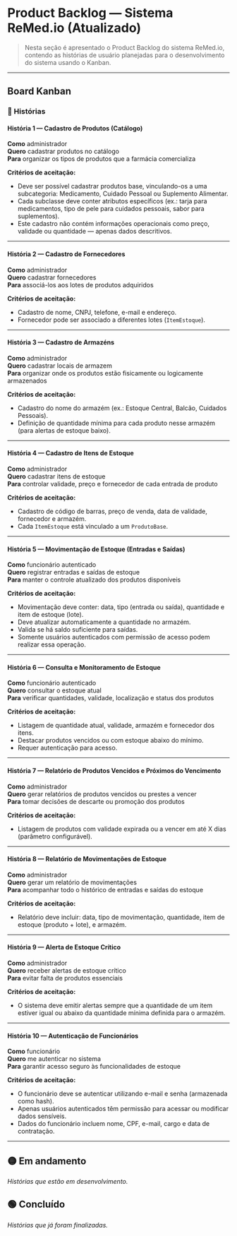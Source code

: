 # Product Backlog — Sistema **ReMed.io** (Atualizado)

> Nesta seção é apresentado o Product Backlog do sistema ReMed.io, contendo as histórias de usuário planejadas para o desenvolvimento do sistema usando o Kanban.

---

## Board Kanban

### 🔴 Histórias

#### História 1 — Cadastro de Produtos (Catálogo)
**Como** administrador  
**Quero** cadastrar produtos no catálogo  
**Para** organizar os tipos de produtos que a farmácia comercializa  

**Critérios de aceitação:** 

- Deve ser possível cadastrar produtos base, vinculando-os a uma subcategoria: Medicamento, Cuidado Pessoal ou Suplemento Alimentar.  
- Cada subclasse deve conter atributos específicos (ex.: tarja para medicamentos, tipo de pele para cuidados pessoais, sabor para suplementos).  
- Este cadastro não contém informações operacionais como preço, validade ou quantidade — apenas dados descritivos.  

---

#### História 2 — Cadastro de Fornecedores
**Como** administrador  
**Quero** cadastrar fornecedores  
**Para** associá-los aos lotes de produtos adquiridos  

**Critérios de aceitação:**  

- Cadastro de nome, CNPJ, telefone, e-mail e endereço.  
- Fornecedor pode ser associado a diferentes lotes (`ItemEstoque`).  

---

#### História 3 — Cadastro de Armazéns
**Como** administrador  
**Quero** cadastrar locais de armazem  
**Para** organizar onde os produtos estão fisicamente ou logicamente armazenados  

**Critérios de aceitação:**  

- Cadastro do nome do armazém (ex.: Estoque Central, Balcão, Cuidados Pessoais).  
- Definição de quantidade mínima para cada produto nesse armazém (para alertas de estoque baixo).  

---

#### História 4 — Cadastro de Itens de Estoque 
**Como** administrador  
**Quero** cadastrar itens de estoque  
**Para** controlar validade, preço e fornecedor de cada entrada de produto  

**Critérios de aceitação:**  

- Cadastro de código de barras, preço de venda, data de validade, fornecedor e armazém.  
- Cada `ItemEstoque` está vinculado a um `ProdutoBase`.  

---

#### História 5 — Movimentação de Estoque (Entradas e Saídas)
**Como** funcionário autenticado  
**Quero** registrar entradas e saídas de estoque  
**Para** manter o controle atualizado dos produtos disponíveis  

**Critérios de aceitação:**  

- Movimentação deve conter: data, tipo (entrada ou saída), quantidade e item de estoque (lote).  
- Deve atualizar automaticamente a quantidade no armazém.  
- Valida se há saldo suficiente para saídas.  
- Somente usuários autenticados com permissão de acesso podem realizar essa operação.  

---

#### História 6 — Consulta e Monitoramento de Estoque
**Como** funcionário autenticado  
**Quero** consultar o estoque atual  
**Para** verificar quantidades, validade, localização e status dos produtos  

**Critérios de aceitação:**  

- Listagem de quantidade atual, validade, armazém e fornecedor dos itens.  
- Destacar produtos vencidos ou com estoque abaixo do mínimo.  
- Requer autenticação para acesso.  

---

#### História 7 — Relatório de Produtos Vencidos e Próximos do Vencimento
**Como** administrador  
**Quero** gerar relatórios de produtos vencidos ou prestes a vencer  
**Para** tomar decisões de descarte ou promoção dos produtos  

**Critérios de aceitação:** 

- Listagem de produtos com validade expirada ou a vencer em até X dias (parâmetro configurável).  

---

#### História 8 — Relatório de Movimentações de Estoque
**Como** administrador  
**Quero** gerar um relatório de movimentações  
**Para** acompanhar todo o histórico de entradas e saídas do estoque  

**Critérios de aceitação:**  

- Relatório deve incluir: data, tipo de movimentação, quantidade, item de estoque (produto + lote), e armazém.  

---

#### História 9 — Alerta de Estoque Crítico
**Como** administrador  
**Quero** receber alertas de estoque crítico  
**Para** evitar falta de produtos essenciais  

**Critérios de aceitação:**  

- O sistema deve emitir alertas sempre que a quantidade de um item estiver igual ou abaixo da quantidade mínima definida para o armazém.  

---

#### História 10 — Autenticação de Funcionários
**Como** funcionário  
**Quero** me autenticar no sistema  
**Para** garantir acesso seguro às funcionalidades de estoque  

**Critérios de aceitação:**  

- O funcionário deve se autenticar utilizando e-mail e senha (armazenada como hash).  
- Apenas usuários autenticados têm permissão para acessar ou modificar dados sensíveis.  
- Dados do funcionário incluem nome, CPF, e-mail, cargo e data de contratação.  

---

## 🟡 Em andamento  
*Histórias que estão em desenvolvimento.*  

## 🟢 Concluído  
*Histórias que já foram finalizadas.*  
